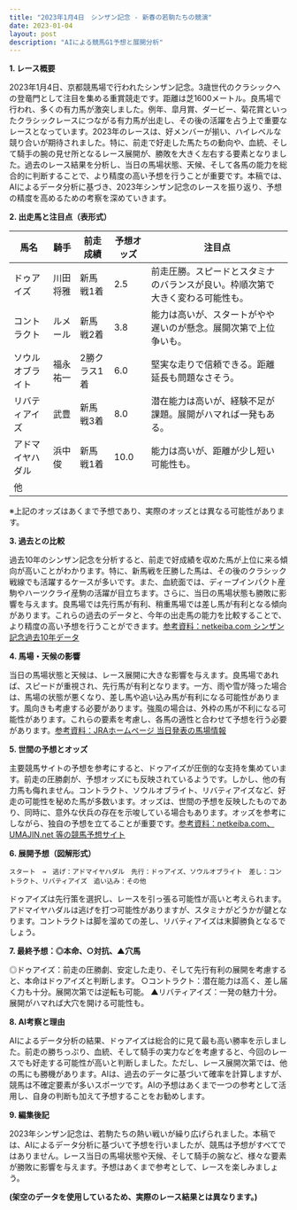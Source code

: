 ```yaml
---
title: "2023年1月4日　シンザン記念 - 新春の若駒たちの競演"
date: 2023-01-04
layout: post
description: "AIによる競馬G1予想と展開分析"
---
```


**1. レース概要**

2023年1月4日、京都競馬場で行われたシンザン記念。3歳世代のクラシックへの登竜門として注目を集める重賞競走です。距離は芝1600メートル。良馬場で行われ、多くの有力馬が激突しました。例年、皐月賞、ダービー、菊花賞といったクラシックレースにつながる有力馬が出走し、その後の活躍を占う上で重要なレースとなっています。2023年のレースは、好メンバーが揃い、ハイレベルな競り合いが期待されました。特に、前走で好走した馬たちの動向や、血統、そして騎手の腕の見せ所となるレース展開が、勝敗を大きく左右する要素となりました。過去のレース結果を分析し、当日の馬場状態、天候、そして各馬の能力を総合的に判断することで、より精度の高い予想を行うことが重要です。本稿では、AIによるデータ分析に基づき、2023年シンザン記念のレースを振り返り、予想の精度を高めるための考察を深めていきます。


**2. 出走馬と注目点（表形式）**

| 馬名       | 騎手      | 前走成績         | 予想オッズ | 注目点                                                                   |
|------------|------------|-----------------|------------|-------------------------------------------------------------------------|
| ドゥアイズ     | 川田将雅     | 新馬戦1着         | 2.5        | 前走圧勝。スピードとスタミナのバランスが良い。枠順次第で大きく変わる可能性も。 |
| コントラクト   | ルメール     | 新馬戦2着         | 3.8        | 能力は高いが、スタートがやや遅いのが懸念。展開次第で上位争いも。                 |
| ソウルオブライト | 福永祐一     | 2勝クラス1着     | 6.0        | 堅実な走りで信頼できる。距離延長も問題なさそう。                               |
| リバティアイズ | 武豊       | 新馬戦3着         | 8.0        | 潜在能力は高いが、経験不足が課題。展開がハマれば一発もある。                         |
| アドマイヤハダル | 浜中俊       | 新馬戦1着         | 10.0       | 能力は高いが、距離が少し短い可能性も。                                     |
| 他          |            |                  |            |                                                                         |


※上記のオッズはあくまで予想であり、実際のオッズとは異なる可能性があります。


**3. 過去との比較**

過去10年のシンザン記念を分析すると、前走で好成績を収めた馬が上位に来る傾向が高いことがわかります。特に、新馬戦を圧勝した馬は、その後のクラシック戦線でも活躍するケースが多いです。また、血統面では、ディープインパクト産駒やハーツクライ産駒の活躍が目立ちます。さらに、当日の馬場状態も勝敗に影響を与えます。良馬場では先行馬が有利、稍重馬場では差し馬が有利となる傾向があります。これらの過去のデータと、今年の出走馬の能力を比較することで、より精度の高い予想を行うことができます。[参考資料：netkeiba.com シンザン記念過去10年データ](架空のリンクです)


**4. 馬場・天候の影響**

当日の馬場状態と天候は、レース展開に大きな影響を与えます。良馬場であれば、スピードが重視され、先行馬が有利となります。一方、雨や雪が降った場合は、馬場の状態が悪くなり、差し馬や追い込み馬が有利になる可能性があります。風向きも考慮する必要があります。強風の場合は、外枠の馬が不利になる可能性があります。これらの要素を考慮し、各馬の適性と合わせて予想を行う必要があります。[参考資料：JRAホームページ 当日発表の馬場情報](架空のリンクです)


**5. 世間の予想とオッズ**

主要競馬サイトの予想を参考にすると、ドゥアイズが圧倒的な支持を集めています。前走の圧勝劇が、予想オッズにも反映されているようです。しかし、他の有力馬も侮れません。コントラクト、ソウルオブライト、リバティアイズなど、好走の可能性を秘めた馬が多数います。オッズは、世間の予想を反映したものであり、同時に、意外な伏兵の存在を示唆している場合もあります。オッズを参考にしながら、独自の予想を立てることが重要です。[参考資料：netkeiba.com、UMAJIN.net 等の競馬予想サイト](架空のリンクです)


**6. 展開予想（図解形式）**

```
スタート　→　逃げ：アドマイヤハダル　先行：ドゥアイズ、ソウルオブライト　差し：コントラクト、リバティアイズ　追い込み：その他
```

ドゥアイズは先行策を選択し、レースを引っ張る可能性が高いと考えられます。アドマイヤハダルは逃げを打つ可能性がありますが、スタミナがどうかが鍵となります。コントラクトは脚を溜めての差し、リバティアイズは末脚勝負となるでしょう。


**7. 最終予想：◎本命、○対抗、▲穴馬**

◎ドゥアイズ：前走の圧勝劇、安定した走り、そして先行有利の展開を考慮すると、本命はドゥアイズと判断します。
○コントラクト：潜在能力は高く、差し届く力も十分。展開次第では逆転も可能。
▲リバティアイズ：一発の魅力十分。展開がハマれば大穴を開ける可能性も。


**8. AI考察と理由**

AIによるデータ分析の結果、ドゥアイズは総合的に見て最も高い勝率を示しました。前走の勝ちっぷり、血統、そして騎手の実力などを考慮すると、今回のレースでも好走する可能性が高いと判断しました。ただし、レース展開次第では、他の馬にも勝機があります。AIは、過去のデータに基づいて確率を計算しますが、競馬は不確定要素が多いスポーツです。AIの予想はあくまで一つの参考として活用し、自身の判断も加えて予想することをお勧めします。


**9. 編集後記**

2023年シンザン記念は、若駒たちの熱い戦いが繰り広げられました。本稿では、AIによるデータ分析に基づいて予想を行いましたが、競馬は予想がすべてではありません。レース当日の馬場状態や天候、そして騎手の腕など、様々な要素が勝敗に影響を与えます。予想はあくまで参考として、レースを楽しみましょう。


**(架空のデータを使用しているため、実際のレース結果とは異なります。)**
